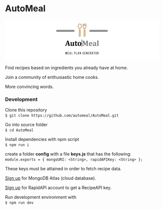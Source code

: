 # AutoMeal

![](./img/logo.jpg)

Find recipes based on ingredients you already have at home.

Join a community of enthusiastic home cooks.

More convincing words.

### Development

Clone this repository  
`$ git clone https://github.com/automeal/AutoMeal.git`

Go into source folder  
`$ cd AutoMeal`

Install dependencies with npm script  
`$ npm run i`

create a folder **config** with a file **keys.js** that has the following:  
`module.exports = { mongoURI: <String>, rapidAPIKey: <String> };`

These keys must be attained in order to fetch recipe data.

[Sign up](https://www.mongodb.com/cloud/atlas) for MongoDB Atlas (cloud database).

[Sign up](https://rapidapi.com/spoonacular/api/recipe-food-nutrition) for RapidAPI account to get a RecipeAPI key.

Run development environment with  
`$ npm run dev`
